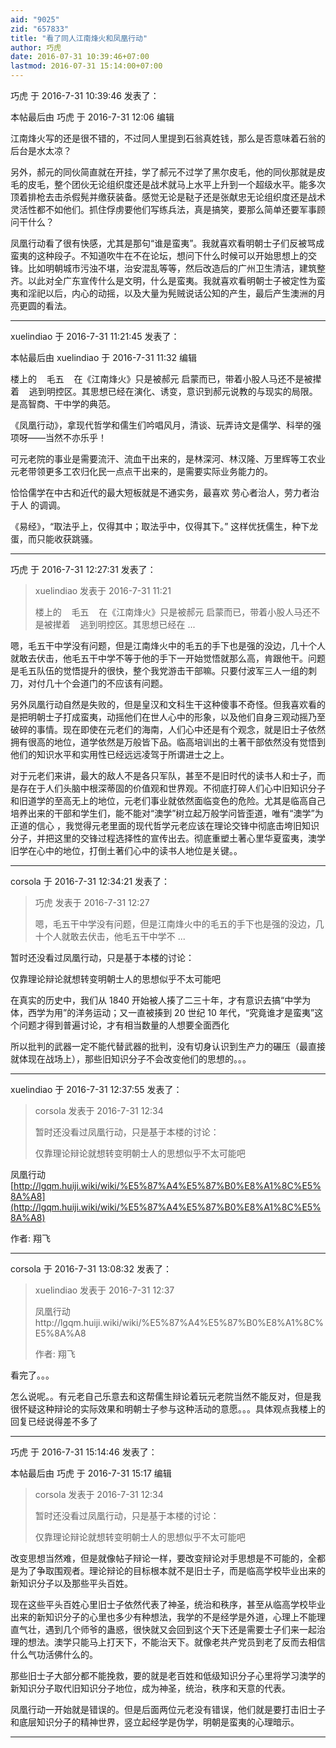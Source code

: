 ```yaml
---
aid: "9025"
zid: "657833"
title: "看了同人江南烽火和凤凰行动"
author: 巧虎
date: 2016-07-31 10:39:46+07:00
lastmod: 2016-07-31 15:14:00+07:00
---
```


巧虎 于 2016-7-31 10:39:46 发表了：

本帖最后由 巧虎 于 2016-7-31 12:06 编辑

江南烽火写的还是很不错的，不过同人里提到石翁真姓钱，那么是否意味着石翁的后台是水太凉？

另外，郝元的同伙简直就在开挂，学了郝元不过学了黑尔皮毛，他的同伙那就是皮毛的皮毛，整个团伙无论组织度还是战术就马上水平上升到一个超级水平。能多次顶着排枪去击杀假髡并缴获装备。感觉无论是鞑子还是张献忠无论组织度还是战术灵活性都不如他们。抓住俘虏要他们写练兵法，真是搞笑，要那么简单还要军事顾问干什么？

凤凰行动看了很有快感，尤其是那句“谁是蛮夷”。我就喜欢看明朝士子们反被骂成蛮夷的这种段子。不知道吹牛在不在论坛，想问下什么时候可以开始思想上的交锋。比如明朝城市污浊不堪，治安混乱等等，然后改造后的广州卫生清洁，建筑整齐。以此对全广东宣传什么是文明，什么是蛮夷。我就喜欢看明朝士子被定性为蛮夷和淫祀以后，内心的动摇，以及大量为髡贼说话公知的产生，最后产生澳洲的月亮更圆的看法。

---

xuelindiao 于 2016-7-31 11:21:45 发表了：

本帖最后由 xuelindiao 于 2016-7-31 11:32 编辑

楼上的    毛五    在《江南烽火》只是被郝元 启蒙而已，带着小股人马还不是被撵着    逃到明控区。其思想已经在演化、诱变，意识到郝元说教的与现实的局限。是高智商、干中学的典范。

《凤凰行动》，拿现代哲学和儒生们吟唱风月，清谈、玩弄诗文是儒学、科举的强项呀——当然不亦乐乎！

可元老院的事业是需要流汗、流血干出来的，是林深河、林汉隆、万里辉等工农业元老带领更多工农归化民一点点干出来的，是需要实际业务能力的。

恰恰儒学在中古和近代的最大短板就是不通实务，最喜欢 劳心者治人，劳力者治于人 的调调。

《易经》，“取法乎上，仅得其中；取法乎中，仅得其下。” 这样优抚儒生，种下龙蛋，而只能收获跳骚。

---

巧虎 于 2016-7-31 12:27:31 发表了：

> xuelindiao 发表于 2016-7-31 11:21
>
> 楼上的    毛五    在《江南烽火》只是被郝元 启蒙而已，带着小股人马还不是被撵着    逃到明控区。其思想已经在 ...

嗯，毛五干中学没有问题，但是江南烽火中的毛五的手下也是强的没边，几十个人就敢去伏击，他毛五干中学不等于他的手下一开始觉悟就那么高，肯跟他干。问题是毛五队伍的觉悟提升的很快，整个我党游击干部嘛。只要付波军三人一组的刺刀，对付几十个会道门的不应该有问题。

另外凤凰行动自然是失败的，但是皇汉和文科生干这种傻事不奇怪。但我喜欢看的是把明朝士子打成蛮夷，动摇他们在世人心中的形象，以及他们自身三观动摇乃至破碎的事情。现在即使在元老们的海南，人们心中还是有个观念，就是旧士子依然拥有很高的地位，道学依然是万般皆下品。临高培训出的土著干部依然没有觉悟到他们的知识水平和实用性已经远远凌驾于所谓进士之上。

对于元老们来讲，最大的敌人不是各只军队，甚至不是旧时代的读书人和士子，而是存在于人们头脑中根深蒂固的价值观和世界观。不彻底打碎人们心中旧知识分子和旧道学的至高无上的地位，元老们事业就依然面临变色的危险。尤其是临高自己培养出来的干部和学生们，能不能对“澳学”树立起万般学问皆歪道，唯有“澳学”为正道的信心 ，我觉得元老里面的现代哲学元老应该在理论交锋中彻底击垮旧知识分子，并把这里的交锋过程选择性的宣传出去。彻底重塑土著心里华夏蛮夷，澳学旧学在心中的地位，打倒土著们心中的读书人地位是关键。。

---

corsola 于 2016-7-31 12:34:21 发表了：

> 巧虎 发表于 2016-7-31 12:27
>
> 嗯，毛五干中学没有问题，但是江南烽火中的毛五的手下也是强的没边，几十个人就敢去伏击，他毛五干中学不 ...

暂时还没看过凤凰行动，只是基于本楼的讨论：

仅靠理论辩论就想转变明朝士人的思想似乎不太可能吧

在真实的历史中，我们从 1840 开始被人揍了二三十年，才有意识去搞“中学为体，西学为用”的洋务运动；又一直被揍到 20 世纪 10 年代，“究竟谁才是蛮夷”这个问题才得到普遍讨论，才有相当数量的人想要全面西化

所以批判的武器一定不能代替武器的批判，没有切身认识到生产力的碾压（最直接就体现在战场上），那些旧知识分子不会改变他们的思想的。。。

---

xuelindiao 于 2016-7-31 12:37:55 发表了：

> corsola 发表于 2016-7-31 12:34
>
> 暂时还没看过凤凰行动，只是基于本楼的讨论：
>
> 仅靠理论辩论就想转变明朝士人的思想似乎不太可能吧

凤凰行动[http://lgqm.huiji.wiki/wiki/%E5%87%A4%E5%87%B0%E8%A1%8C%E5%8A%A8](http://lgqm.huiji.wiki/wiki/%E5%87%A4%E5%87%B0%E8%A1%8C%E5%8A%A8)

作者: 翔飞

---

corsola 于 2016-7-31 13:08:32 发表了：

> xuelindiao 发表于 2016-7-31 12:37
>
> 凤凰行动http://lgqm.huiji.wiki/wiki/%E5%87%A4%E5%87%B0%E8%A1%8C%E5%8A%A8
>
> 作者: 翔飞

看完了。。。

怎么说呢。。有元老自己乐意去和这帮儒生辩论着玩元老院当然不能反对，但是我很怀疑这种辩论的实际效果和明朝士子参与这种活动的意愿。。。具体观点我楼上的回复已经说得差不多了

---

巧虎 于 2016-7-31 15:14:46 发表了：

本帖最后由 巧虎 于 2016-7-31 15:17 编辑

> corsola 发表于 2016-7-31 12:34
>
> 暂时还没看过凤凰行动，只是基于本楼的讨论：
>
> 仅靠理论辩论就想转变明朝士人的思想似乎不太可能吧

改变思想当然难，但是就像帖子辩论一样，要改变辩论对手思想是不可能的，全都是为了争取围观者。理论辩论的目标根本就不是旧士子，而是临高学校毕业出来的新知识分子以及那些平头百姓。

现在这些平头百姓心里旧士子依然代表了神圣，统治和秩序，甚至从临高学校毕业出来的新知识分子的心里也多少有种想法，我学的不是经学是外道，心理上不能理直气壮，遇到几个师爷的蛊惑，很快就又会回到这个天下还是需要士子们来一起治理的想法。澳学只能马上打天下，不能治天下。就像老共产党员到老了反而去相信什么气功活佛什么的。

那些旧士子大部分都不能挽救，要的就是老百姓和低级知识分子心里将学习澳学的新知识分子取代旧知识分子地位，成为神圣，统治，秩序和天意的代表。

凤凰行动一开始就是错误的。但是后面两位元老没有错误，他们就是要打击旧士子和底层知识分子的精神世界，竖立起经学是伪学，明朝是蛮夷的心理暗示。

---
